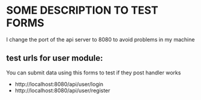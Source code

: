 # SOME DESCRIPTION TO TEST FORMS
I change the port of the api server to 8080 to avoid problems in my machine

## test urls for user module:
You can submit data using this forms to test if they post handler works

- http://localhost:8080/api/user/login
- http://localhost:8080/api/user/register
